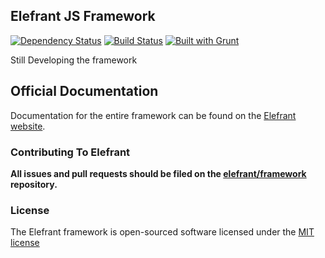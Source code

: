 ## Elefrant JS Framework

[![Dependency Status](https://gemnasium.com/Elefrant/elefrant.svg)](https://gemnasium.com/Elefrant/elefrant)
[![Build Status](https://travis-ci.org/Elefrant/elefrant.svg?branch=master)](https://travis-ci.org/Elefrant/elefrant)
[![Built with Grunt](https://cdn.gruntjs.com/builtwith.png)](http://gruntjs.com/)

Still Developing the framework

## Official Documentation

Documentation for the entire framework can be found on the [Elefrant website](http://elefrant.com/docs).

### Contributing To Elefrant

**All issues and pull requests should be filed on the [elefrant/framework](http://github.com/elefrant/framework) repository.**

### License

The Elefrant framework is open-sourced software licensed under the [MIT license](https://github.com/Elefrant/elefrant/blob/master/LICENSE)
